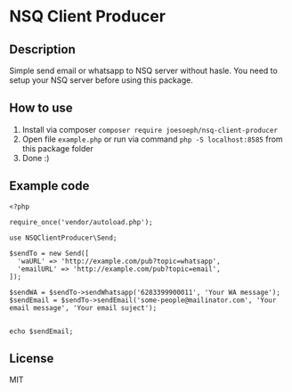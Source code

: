 # NSQ Client Producer

## Description

Simple send email or whatsapp to NSQ server without hasle. You need to setup your NSQ server before using this package.

## How to use
1. Install via composer `composer require joesoeph/nsq-client-producer`
2. Open file `example.php` or run via command `php -S localhost:8585` from this package folder
3. Done :)

## Example code
```
<?php

require_once('vendor/autoload.php');

use NSQClientProducer\Send;

$sendTo = new Send([
  'waURL' => 'http://example.com/pub?topic=whatsapp',
  'emailURL' => 'http://example.com/pub?topic=email',
]);

$sendWA = $sendTo->sendWhatsapp('6283399900011', 'Your WA message');
$sendEmail = $sendTo->sendEmail('some-people@mailinator.com', 'Your email message', 'Your email suject');


echo $sendEmail;
```

## License

MIT
